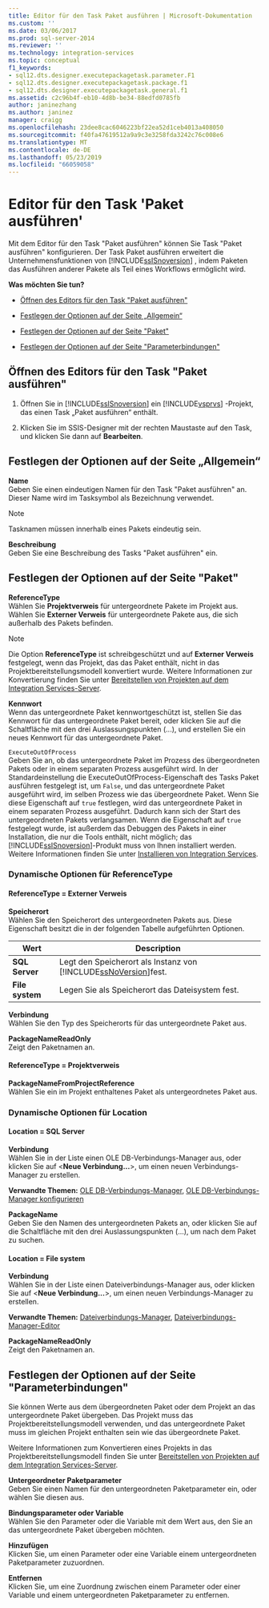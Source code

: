 ```yaml
---
title: Editor für den Task Paket ausführen | Microsoft-Dokumentation
ms.custom: ''
ms.date: 03/06/2017
ms.prod: sql-server-2014
ms.reviewer: ''
ms.technology: integration-services
ms.topic: conceptual
f1_keywords:
- sql12.dts.designer.executepackagetask.parameter.F1
- sql12.dts.designer.executepackagetask.package.f1
- sql12.dts.designer.executepackagetask.general.f1
ms.assetid: c2c96b4f-eb10-4d8b-be34-88edfd0785fb
author: janinezhang
ms.author: janinez
manager: craigg
ms.openlocfilehash: 23dee8cac6046223bf22ea52d1ceb4013a408050
ms.sourcegitcommit: f40fa47619512a9a9c3e3258fda3242c76c008e6
ms.translationtype: MT
ms.contentlocale: de-DE
ms.lasthandoff: 05/23/2019
ms.locfileid: "66059058"
---
```

# <a name="execute-package-task-editor"></a>Editor für den Task 'Paket ausführen'
  Mit dem Editor für den Task "Paket ausführen" können Sie Task "Paket ausführen" konfigurieren. Der Task Paket ausführen erweitert die Unternehmensfunktionen von [!INCLUDE[ssISnoversion](../includes/ssisnoversion-md.md)] , indem Paketen das Ausführen anderer Pakete als Teil eines Workflows ermöglicht wird.  
  
 **Was möchten Sie tun?**  
  
-   [Öffnen des Editors für den Task "Paket ausführen"](#open)  
  
-   [Festlegen der Optionen auf der Seite „Allgemein“](#general)  
  
-   [Festlegen der Optionen auf der Seite "Paket"](#package)  
  
-   [Festlegen der Optionen auf der Seite "Parameterbindungen"](#parameter)  
  
##  <a name="open"></a> Öffnen des Editors für den Task "Paket ausführen"  
  
1.  Öffnen Sie in [!INCLUDE[ssISnoversion](../includes/ssisnoversion-md.md)] ein [!INCLUDE[vsprvs](../includes/vsprvs-md.md)] -Projekt, das einen Task „Paket ausführen“ enthält.  
  
2.  Klicken Sie im SSIS-Designer mit der rechten Maustaste auf den Task, und klicken Sie dann auf **Bearbeiten**.  
  
##  <a name="general"></a> Festlegen der Optionen auf der Seite „Allgemein“  
 **Name**  
 Geben Sie einen eindeutigen Namen für den Task "Paket ausführen" an. Dieser Name wird im Tasksymbol als Bezeichnung verwendet.  
  
> [!NOTE]  
>  Tasknamen müssen innerhalb eines Pakets eindeutig sein.  
  
 **Beschreibung**  
 Geben Sie eine Beschreibung des Tasks "Paket ausführen" ein.  
  
##  <a name="package"></a> Festlegen der Optionen auf der Seite "Paket"  
 **ReferenceType**  
 Wählen Sie **Projektverweis** für untergeordnete Pakete im Projekt aus. Wählen Sie **Externer Verweis** für untergeordnete Pakete aus, die sich außerhalb des Pakets befinden.  
  
> [!NOTE]  
>  Die Option **ReferenceType** ist schreibgeschützt und auf **Externer Verweis** festgelegt, wenn das Projekt, das das Paket enthält, nicht in das Projektbereitstellungsmodell konvertiert wurde. Weitere Informationen zur Konvertierung finden Sie unter [Bereitstellen von Projekten auf dem Integration Services-Server](../../2014/integration-services/deploy-projects-to-integration-services-server.md).  
  
 **Kennwort**  
 Wenn das untergeordnete Paket kennwortgeschützt ist, stellen Sie das Kennwort für das untergeordnete Paket bereit, oder klicken Sie auf die Schaltfläche mit den drei Auslassungspunkten (...), und erstellen Sie ein neues Kennwort für das untergeordnete Paket.  
  
 `ExecuteOutOfProcess`  
 Geben Sie an, ob das untergeordnete Paket im Prozess des übergeordneten Pakets oder in einem separaten Prozess ausgeführt wird. In der Standardeinstellung die ExecuteOutOfProcess-Eigenschaft des Tasks Paket ausführen festgelegt ist, um `False`, und das untergeordnete Paket ausgeführt wird, im selben Prozess wie das übergeordnete Paket. Wenn Sie diese Eigenschaft auf `true` festlegen, wird das untergeordnete Paket in einem separaten Prozess ausgeführt. Dadurch kann sich der Start des untergeordneten Pakets verlangsamen. Wenn die Eigenschaft auf `true` festgelegt wurde, ist außerdem das Debuggen des Pakets in einer Installation, die nur die Tools enthält, nicht möglich; das [!INCLUDE[ssISnoversion](../includes/ssisnoversion-md.md)]-Produkt muss von Ihnen installiert werden. Weitere Informationen finden Sie unter [Installieren von Integration Services](install-windows/install-integration-services.md).  
  
### <a name="referencetype-dynamic-options"></a>Dynamische Optionen für ReferenceType  
  
#### <a name="referencetype--external-reference"></a>ReferenceType = Externer Verweis  
 **Speicherort**  
 Wählen Sie den Speicherort des untergeordneten Pakets aus. Diese Eigenschaft besitzt die in der folgenden Tabelle aufgeführten Optionen.  
  
|Wert|Description|  
|-----------|-----------------|  
|**SQL Server**|Legt den Speicherort als Instanz von [!INCLUDE[ssNoVersion](../includes/ssnoversion-md.md)]fest.|  
|**File system**|Legen Sie als Speicherort das Dateisystem fest.|  
  
 **Verbindung**  
 Wählen Sie den Typ des Speicherorts für das untergeordnete Paket aus.  
  
 **PackageNameReadOnly**  
 Zeigt den Paketnamen an.  
  
#### <a name="referencetype--project-reference"></a>ReferenceType = Projektverweis  
 **PackageNameFromProjectReference**  
 Wählen Sie ein im Projekt enthaltenes Paket als untergeordnetes Paket aus.  
  
### <a name="location-dynamic-options"></a>Dynamische Optionen für Location  
  
#### <a name="location--sql-server"></a>Location = SQL Server  
 **Verbindung**  
 Wählen Sie in der Liste einen OLE DB-Verbindungs-Manager aus, oder klicken Sie auf \<**Neue Verbindung...**>, um einen neuen Verbindungs-Manager zu erstellen.  
  
 **Verwandte Themen:** [OLE DB-Verbindungs-Manager](connection-manager/ole-db-connection-manager.md), [OLE DB-Verbindungs-Manager konfigurieren](../../2014/integration-services/configure-ole-db-connection-manager.md)  
  
 **PackageName**  
 Geben Sie den Namen des untergeordneten Pakets an, oder klicken Sie auf die Schaltfläche mit den drei Auslassungspunkten (...), um nach dem Paket zu suchen.  
  
#### <a name="location--file-system"></a>Location = File system  
 **Verbindung**  
 Wählen Sie in der Liste einen Dateiverbindungs-Manager aus, oder klicken Sie auf \<**Neue Verbindung...**>, um einen neuen Verbindungs-Manager zu erstellen.  
  
 **Verwandte Themen:** [Dateiverbindungs-Manager](connection-manager/file-connection-manager.md), [Dateiverbindungs-Manager-Editor](../../2014/integration-services/file-connection-manager-editor.md)  
  
 **PackageNameReadOnly**  
 Zeigt den Paketnamen an.  
  
##  <a name="parameter"></a> Festlegen der Optionen auf der Seite "Parameterbindungen"  
 Sie können Werte aus dem übergeordneten Paket oder dem Projekt an das untergeordnete Paket übergeben. Das Projekt muss das Projektbereitstellungsmodell verwenden, und das untergeordnete Paket muss im gleichen Projekt enthalten sein wie das übergeordnete Paket.  
  
 Weitere Informationen zum Konvertieren eines Projekts in das Projektbereitstellungsmodell finden Sie unter [Bereitstellen von Projekten auf dem Integration Services-Server](../../2014/integration-services/deploy-projects-to-integration-services-server.md).  
  
 **Untergeordneter Paketparameter**  
 Geben Sie einen Namen für den untergeordneten Paketparameter ein, oder wählen Sie diesen aus.  
  
 **Bindungsparameter oder Variable**  
 Wählen Sie den Parameter oder die Variable mit dem Wert aus, den Sie an das untergeordnete Paket übergeben möchten.  
  
 **Hinzufügen**  
 Klicken Sie, um einen Parameter oder eine Variable einem untergeordneten Paketparameter zuzuordnen.  
  
 **Entfernen**  
 Klicken Sie, um eine Zuordnung zwischen einem Parameter oder einer Variable und einem untergeordneten Paketparameter zu entfernen.  
  
  
